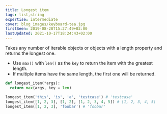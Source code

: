 ```yaml
---
title: Longest item
tags: list,string
expertise: intermediate
cover: blog_images/keyboard-tea.jpg
firstSeen: 2019-08-20T15:27:49+03:00
lastUpdated: 2021-10-17T18:24:43+02:00
---
```


Takes any number of iterable objects or objects with a length property and returns the longest one.

- Use `max()` with `len()` as the `key` to return the item with the greatest length.
- If multiple items have the same length, the first one will be returned.

```py
def longest_item(*args):
  return max(args, key = len)
```

```py
longest_item('this', 'is', 'a', 'testcase') # 'testcase'
longest_item([1, 2, 3], [1, 2], [1, 2, 3, 4, 5]) # [1, 2, 3, 4, 5]
longest_item([1, 2, 3], 'foobar') # 'foobar'
```
